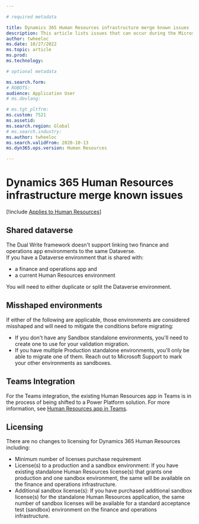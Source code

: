 ```yaml
---

# required metadata

title: Dynamics 365 Human Resources infrastructure merge known issues
description: This article lists issues that can occur during the Microsoft Dynamics 365 Human Resources infrastructure merge.
author: twheeloc
ms.date: 10/27/2022
ms.topic: article
ms.prod: 
ms.technology: 

# optional metadata

ms.search.form: 
# ROBOTS: 
audience: Application User
# ms.devlang: 

# ms.tgt_pltfrm: 
ms.custom: 7521
ms.assetid: 
ms.search.region: Global
# ms.search.industry: 
ms.author: twheeloc
ms.search.validFrom: 2020-10-13
ms.dyn365.ops.version: Human Resources

---
```

# Dynamics 365 Human Resources infrastructure merge known issues

[!include [Applies to Human Resources](../includes/applies-to-hr.md)]

## Shared dataverse

The Dual Write framework doesn't support linking two finance and operations app environments to the same Dataverse.  
If you have a Dataverse environment that is shared with: 
 - a finance and operations app 
 and
 - a current Human Resources environment
 
 You will need to either duplicate or split the Dataverse environment.   

## Misshaped environments 

If either of the following are applicable, those environments are considered misshaped and will need to mitigate the conditions before migrating:  

 - If you don't have any Sandbox standalone environments, you'll need to create one to use for your validation migration. 
 - If you have multiple Production standalone environments, you'll only be able to migrate one of them. Reach out to Microsoft Support to mark your other 
 environments as sandboxes. 

## Teams Integration 

For the Teams integration, the existing Human Resources app in Teams is in the process of being shifted to a Power Platform solution. For more information, see 
[Human Resources app in Teams](hr-admin-teams-leave-app.md).  

## Licensing  

There are no changes to licensing for Dynamics 365 Human Resources including:  

 - Minimum number of licenses purchase requirement  
 - License(s) to a production and a sandbox environment: If you have existing standalone Human Resources license(s) that grants one production and one sandbox 
 environment, the same will be available on the finance and operations infrastructure. 
 - Additional sandbox license(s): If you have purchased additional sandbox license(s) for the standalone Human Resources application, the same number of sandbox licenses will be available for a standard acceptance test (sandbox) environment on the finance and operations infrastructure.  

